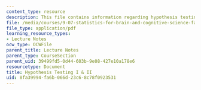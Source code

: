 ```yaml
---
content_type: resource
description: This file contains information regarding hypothesis testing I & II.
file: /media/courses/9-07-statistics-for-brain-and-cognitive-science-fall-2016/8fa39994fa6b066d23c68c78f0923531_MIT9_07F16_lec12.pdf
file_type: application/pdf
learning_resource_types:
- Lecture Notes
ocw_type: OCWFile
parent_title: Lecture Notes
parent_type: CourseSection
parent_uid: 39499fd5-0d44-603b-9e08-427e10a178e6
resourcetype: Document
title: Hypothesis Testing I & II
uid: 8fa39994-fa6b-066d-23c6-8c78f0923531
---
```

